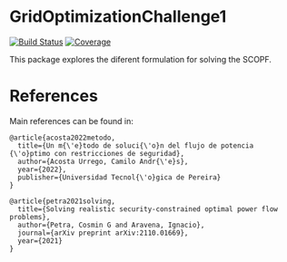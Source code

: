 # GridOptimizationChallenge1

[![Build Status](https://github.com/jbarberia/GridOptimizationChallenge1.jl/actions/workflows/CI.yml/badge.svg?branch=main)](https://github.com/jbarberia/GridOptimizationChallenge1.jl/actions/workflows/CI.yml?query=branch%3Amain)
[![Coverage](https://codecov.io/gh/jbarberia/GridOptimizationChallenge1.jl/branch/main/graph/badge.svg)](https://codecov.io/gh/jbarberia/GridOptimizationChallenge1.jl)


This package explores the diferent formulation for solving the SCOPF.

# References
Main references can be found in:

```
@article{acosta2022metodo,
  title={Un m{\'e}todo de soluci{\'o}n del flujo de potencia {\'o}ptimo con restricciones de seguridad},
  author={Acosta Urrego, Camilo Andr{\'e}s},
  year={2022},
  publisher={Universidad Tecnol{\'o}gica de Pereira}
}
```

```
@article{petra2021solving,
  title={Solving realistic security-constrained optimal power flow problems},
  author={Petra, Cosmin G and Aravena, Ignacio},
  journal={arXiv preprint arXiv:2110.01669},
  year={2021}
}
```
